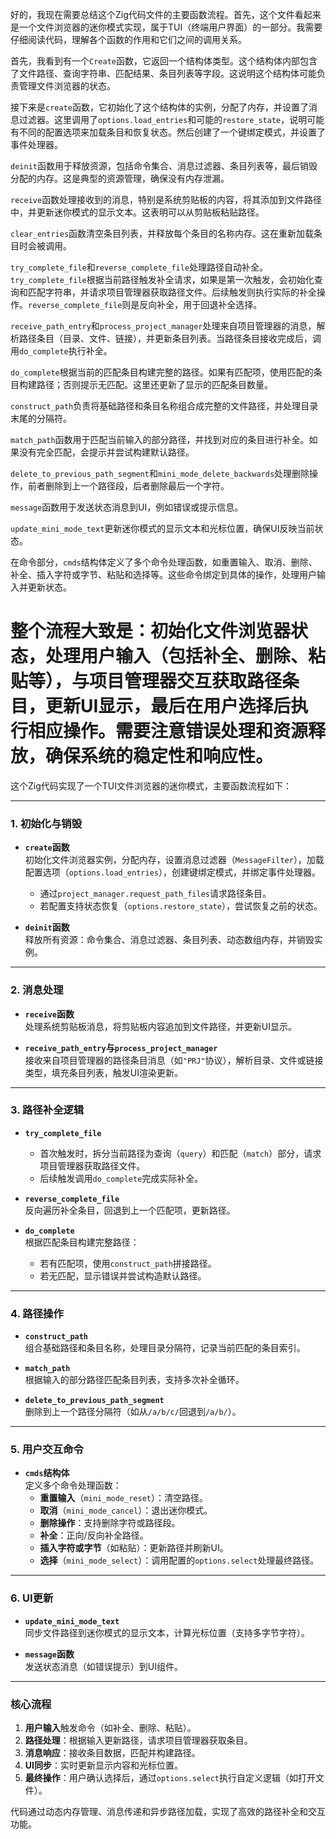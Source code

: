 好的，我现在需要总结这个Zig代码文件的主要函数流程。首先，这个文件看起来是一个文件浏览器的迷你模式实现，属于TUI（终端用户界面）的一部分。我需要仔细阅读代码，理解各个函数的作用和它们之间的调用关系。

首先，我看到有一个`Create`函数，它返回一个结构体类型。这个结构体内部包含了文件路径、查询字符串、匹配结果、条目列表等字段。这说明这个结构体可能负责管理文件浏览器的状态。

接下来是`create`函数，它初始化了这个结构体的实例，分配了内存，并设置了消息过滤器。这里调用了`options.load_entries`和可能的`restore_state`，说明可能有不同的配置选项来加载条目和恢复状态。然后创建了一个键绑定模式，并设置了事件处理器。

`deinit`函数用于释放资源，包括命令集合、消息过滤器、条目列表等，最后销毁分配的内存。这是典型的资源管理，确保没有内存泄漏。

`receive`函数处理接收到的消息，特别是系统剪贴板的内容，将其添加到文件路径中，并更新迷你模式的显示文本。这表明可以从剪贴板粘贴路径。

`clear_entries`函数清空条目列表，并释放每个条目的名称内存。这在重新加载条目时会被调用。

`try_complete_file`和`reverse_complete_file`处理路径自动补全。`try_complete_file`根据当前路径触发补全请求，如果是第一次触发，会初始化查询和匹配字符串，并请求项目管理器获取路径文件。后续触发则执行实际的补全操作。`reverse_complete_file`则是反向补全，用于回退补全选择。

`receive_path_entry`和`process_project_manager`处理来自项目管理器的消息，解析路径条目（目录、文件、链接），并更新条目列表。当路径条目接收完成后，调用`do_complete`执行补全。

`do_complete`根据当前的匹配条目构建完整的路径。如果有匹配项，使用匹配的条目构建路径；否则提示无匹配。这里还更新了显示的匹配条目数量。

`construct_path`负责将基础路径和条目名称组合成完整的文件路径，并处理目录末尾的分隔符。

`match_path`函数用于匹配当前输入的部分路径，并找到对应的条目进行补全。如果没有完全匹配，会提示并尝试构建默认路径。

`delete_to_previous_path_segment`和`mini_mode_delete_backwards`处理删除操作，前者删除到上一个路径段，后者删除最后一个字符。

`message`函数用于发送状态消息到UI，例如错误或提示信息。

`update_mini_mode_text`更新迷你模式的显示文本和光标位置，确保UI反映当前状态。

在命令部分，`cmds`结构体定义了多个命令处理函数，如重置输入、取消、删除、补全、插入字符或字节、粘贴和选择等。这些命令绑定到具体的操作，处理用户输入并更新状态。

整个流程大致是：初始化文件浏览器状态，处理用户输入（包括补全、删除、粘贴等），与项目管理器交互获取路径条目，更新UI显示，最后在用户选择后执行相应操作。需要注意错误处理和资源释放，确保系统的稳定性和响应性。
================================================
这个Zig代码实现了一个TUI文件浏览器的迷你模式，主要函数流程如下：

---

### **1. 初始化与销毁**
- **`create`函数**  
  初始化文件浏览器实例，分配内存，设置消息过滤器（`MessageFilter`），加载配置选项（`options.load_entries`），创建键绑定模式，并绑定事件处理器。  
  - 通过`project_manager.request_path_files`请求路径条目。  
  - 若配置支持状态恢复（`options.restore_state`），尝试恢复之前的状态。

- **`deinit`函数**  
  释放所有资源：命令集合、消息过滤器、条目列表、动态数组内存，并销毁实例。

---

### **2. 消息处理**
- **`receive`函数**  
  处理系统剪贴板消息，将剪贴板内容追加到文件路径，并更新UI显示。

- **`receive_path_entry`与`process_project_manager`**  
  接收来自项目管理器的路径条目消息（如`"PRJ"`协议），解析目录、文件或链接类型，填充条目列表，触发UI渲染更新。

---

### **3. 路径补全逻辑**
- **`try_complete_file`**  
  - 首次触发时，拆分当前路径为查询（`query`）和匹配（`match`）部分，请求项目管理器获取路径文件。  
  - 后续触发调用`do_complete`完成实际补全。

- **`reverse_complete_file`**  
  反向遍历补全条目，回退到上一个匹配项，更新路径。

- **`do_complete`**  
  根据匹配条目构建完整路径：  
  - 若有匹配项，使用`construct_path`拼接路径。  
  - 若无匹配，显示错误并尝试构造默认路径。

---

### **4. 路径操作**
- **`construct_path`**  
  组合基础路径和条目名称，处理目录分隔符，记录当前匹配的条目索引。

- **`match_path`**  
  根据输入的部分路径匹配条目列表，支持多次补全循环。

- **`delete_to_previous_path_segment`**  
  删除到上一个路径分隔符（如从`/a/b/c/`回退到`/a/b/`）。

---

### **5. 用户交互命令**
- **`cmds`结构体**  
  定义多个命令处理函数：  
  - **重置输入**（`mini_mode_reset`）：清空路径。  
  - **取消**（`mini_mode_cancel`）：退出迷你模式。  
  - **删除操作**：支持删除字符或路径段。  
  - **补全**：正向/反向补全路径。  
  - **插入字符或字节**（如粘贴）：更新路径并刷新UI。  
  - **选择**（`mini_mode_select`）：调用配置的`options.select`处理最终路径。

---

### **6. UI更新**
- **`update_mini_mode_text`**  
  同步文件路径到迷你模式的显示文本，计算光标位置（支持多字节字符）。

- **`message`函数**  
  发送状态消息（如错误提示）到UI组件。

---

### **核心流程**
1. **用户输入**触发命令（如补全、删除、粘贴）。  
2. **路径处理**：根据输入更新路径，请求项目管理器获取条目。  
3. **消息响应**：接收条目数据，匹配并构建路径。  
4. **UI同步**：实时更新显示内容和光标位置。  
5. **最终操作**：用户确认选择后，通过`options.select`执行自定义逻辑（如打开文件）。

代码通过动态内存管理、消息传递和异步路径加载，实现了高效的路径补全和交互功能。